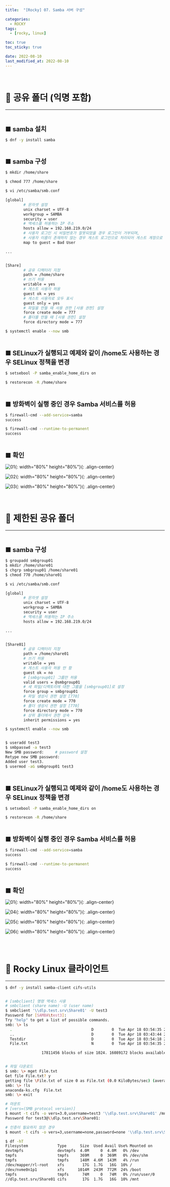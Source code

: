 ```yaml
---
title:  "[Rocky] 07. Samba 서버 구성" 

categories:
  - ROCKY
tags:
  - [rocky, linux]

toc: true
toc_sticky: true

date: 2022-08-10
last_modified_at: 2022-08-10
---
```

<br>

# 🔔 공유 폴더 (익명 포함)
---

<style>
table {
    font-size: 12pt;
}
table th:first-of-type {
    width: 5%;
}
table th:nth-of-type(2) {
    width: 15%;
}
table th:nth-of-type(3) {
    width: 50%;
}
table th:nth-of-type(4) {
    width: 30%;
}
big {
    font-size: 15pt;
}
</style>

<br>

<big> **■ samba 설치** </big>

```bash
$ dnf -y install samba
```

<br>

<big> **■ samba 구성** </big>

```bash
$ mkdir /home/share

$ chmod 777 /home/share

$ vi /etc/samba/smb.conf

[global]
        # 문자셋 설정
        unix charset = UTF-8
        workgroup = SAMBA
        security = user
        # 액세스를 허용하는 IP 주소
        hosts allow = 192.168.219.0/24
        # 사용자 로그인 시 비밀번호가 잘못되었을 경우 로그인이 거부되며, 
        # 사용자 이름이 존재하지 않는 경우 게스트 로그인으로 처리되어 게스트 계정으로 매핑된다.
        map to guest = Bad User

...


[Share]
        # 공유 디렉터리 지정
        path = /home/share
        # 쓰기 허용
        writable = yes
        # 게스트 사용자 허용
        guest ok = yes
        # 게스트 사용자로 모두 표시
        guest only = yes
        # 파일을 만들 때 사용 권한 [사용 권한] 설정
        force create mode = 777
        # 폴더를 만들 때 [사용 권한] 설정
        force directory mode = 777 

$ systemctl enable --now smb
```

<br>

<big> **■ SELinux가 실행되고 예제와 같이 /home도 사용하는 경우 SELinux 정책을 변경** </big>

```bash
$ setsebool -P samba_enable_home_dirs on

$ restorecon -R /home/share
```

<br>

<big> **■ 방화벽이 실행 중인 경우 Samba 서비스를 허용** </big>

```bash
$ firewall-cmd --add-service=samba
success

$ firewall-cmd --runtime-to-permanent
success
```

<br>

<big> **■ 확인** </big>

![01](https://user-images.githubusercontent.com/42735894/232580498-d10f4281-3093-429a-b8e6-5e1e5c4cc90e.png){: width="80%" height="80%"}{: .align-center}

![02](https://user-images.githubusercontent.com/42735894/232580507-bcba7875-fa76-402a-9069-6b3f257c16b5.PNG){: width="80%" height="80%"}{: .align-center}

![03](https://user-images.githubusercontent.com/42735894/232580512-bd2bbfbb-293c-49e6-9e05-f992e1f71fc2.PNG){: width="80%" height="80%"}{: .align-center}

<br>

# 🔔 제한된 공유 폴더
---

<br>

<big> **■ samba 구성** </big>

```bash
$ groupadd smbgroup01
$ mkdir /home/share01
$ chgrp smbgroup01 /home/share01
$ chmod 770 /home/share01

$ vi /etc/samba/smb.conf

[global]
        # 문자셋 설정
        unix charset = UTF-8
        workgroup = SAMBA
        security = user
        # 액세스를 허용하는 IP 주소
        hosts allow = 192.168.219.0/24

...


[Share01]
        # 공유 디렉터리 지정
        path = /home/share01
        # 쓰기 허용
        writable = yes
        # 게스트 사용자 허용 안 함
        guest ok = no
        # [smbgroup01] 그룹만 허용
        valid users = @smbgroup01
        # 새 파일/디렉토리에 대한 그룹을 [smbgroup01]로 설정
        force group = smbgroup01
        # 파일 생성시 권한 설정 [770]
        force create mode = 770
        # 폴더 생성시 권한 설정 [770]
        force directory mode = 770
        # 상위 폴더에서 권한 상속
        inherit permissions = yes 

$ systemctl enable --now smb


$ useradd test3
$ smbpasswd -a test3
New SMB password:     # password 설정
Retype new SMB password:
Added user test3.
$ usermod -aG smbgroup01 test3
```

<br>

<big> **■ SELinux가 실행되고 예제와 같이 /home도 사용하는 경우 SELinux 정책을 변경** </big>

```bash
$ setsebool -P samba_enable_home_dirs on

$ restorecon -R /home/share
```

<br>

<big> **■ 방화벽이 실행 중인 경우 Samba 서비스를 허용** </big>

```bash
$ firewall-cmd --add-service=samba
success

$ firewall-cmd --runtime-to-permanent
success
```

<br>

<big> **■ 확인** </big>

![01](https://user-images.githubusercontent.com/42735894/232580498-d10f4281-3093-429a-b8e6-5e1e5c4cc90e.png){: width="80%" height="80%"}{: .align-center}

![04](https://user-images.githubusercontent.com/42735894/232582200-72021067-424c-48e8-b488-e5a03b6ffc54.PNG){: width="80%" height="80%"}{: .align-center}

![05](https://user-images.githubusercontent.com/42735894/232582205-f0014d71-07c2-4c31-a172-db13b46c802b.PNG){: width="80%" height="80%"}{: .align-center}

![06](https://user-images.githubusercontent.com/42735894/232582209-1ac903ca-f454-4432-82aa-efe0dd9b47ed.PNG){: width="80%" height="80%"}{: .align-center}

<br><br>

# 🔔 Rocky Linux 클라이언트
---

```bash
$ dnf -y install samba-client cifs-utils


# [smbclient] 명령 액세스 사용
# smbclient (share name) -U (user name)
$ smbclient '\\dlp.test.srv\Share01' -U test3
Password for [SAMBA\test3]:
Try "help" to get a list of possible commands.
smb: \> ls
  .                                   D        0  Tue Apr 18 03:54:35 2023
  ..                                  D        0  Tue Apr 18 03:43:44 2023
  Testdir                             D        0  Tue Apr 18 03:54:18 2023
  File.txt                            N        0  Tue Apr 18 03:54:35 2023

                17811456 blocks of size 1024. 16089172 blocks available


# 파일 다운로드
$ smb: \> mget File.txt
Get file File.txt? y
getting file \File.txt of size 0 as File.txt (0.0 KiloBytes/sec) (average 0.0 KiloBytes/sec)
smb: \> !ls
anaconda-ks.cfg  File.txt
smb: \> exit

# 마운트
# [vers=(SMB protocol version)]
$ mount -t cifs -o vers=3.0,username=test3 '\\dlp.test.srv\Share01' /mnt
Password for test3@\\dlp.test.srv\Share01:

# 인증이 필요하지 않은 경우
$ mount -t cifs -o vers=3,username=none,password=none '\\dlp.test.srv\Share' /mnt

$ df -hT
Filesystem             Type      Size  Used Avail Use% Mounted on
devtmpfs               devtmpfs  4.0M     0  4.0M   0% /dev
tmpfs                  tmpfs     369M     0  369M   0% /dev/shm
tmpfs                  tmpfs     148M  4.6M  143M   4% /run
/dev/mapper/rl-root    xfs        17G  1.7G   16G  10% /
/dev/nvme0n1p1         xfs      1014M  243M  772M  24% /boot
tmpfs                  tmpfs      74M     0   74M   0% /run/user/0
//dlp.test.srv/Share01 cifs       17G  1.7G   16G  10% /mnt
```